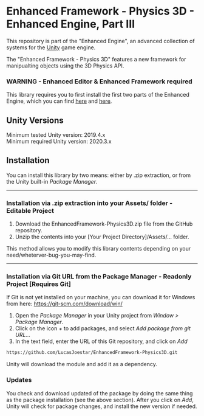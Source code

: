# Enhanced Framework - Physics 3D - Enhanced Engine, Part III

This repository is part of the "Enhanced Engine", an advanced collection of systems for the [Unity](https://unity.com/) game engine.


The "Enhanced Framework - Physics 3D" features a new framework for manipualting objects using the 3D Physics API. <br/>

### WARNING - Enhanced Editor & Enhanced Framework required
This library requires you to first install the first two parts of the Enhanced Engine, which you can find [here](https://github.com/LucasJoestar/EnhancedEditor/) and [here](https://github.com/LucasJoestar/EnhancedFramework/).

## Unity Versions

Minimum tested Unity version: 2019.4.x <br/>
Minimum required Unity version: 2020.3.x

## Installation

You can install this library by two means: either by .zip extraction, or from the Unity built-in *Package Manager*.

---

### Installation via .zip extraction into your Assets/ folder - Editable Project

1. Download the EnhancedFramework-Physics3D.zip file from the GitHub repository.
2. Unzip the contents into your [Your Project Directory]/Assets/... folder.

This method allows you to modify this library contents depending on your need/wheterver-bug-you-may-find.

---

### Installation via Git URL from the Package Manager - Readonly Project [Requires Git]

If Git is not yet installed on your machine, you can download it for Windows from here: https://git-scm.com/download/win/


1. Open the *Package Manager* in your Unity project from *Window > Package Manager*.
2. Click on the icon *+* to add packages, and select *Add package from git URL...*
3. In the text field, enter the URL of this Git repository, and click on *Add*

```txt
https://github.com/LucasJoestar/EnhancedFramework-Physics3D.git
```

Unity will download the module and add it as a dependency.

### Updates

You check and download updated of the package by doing the same thing as the package installation (see the above section). After you click on *Add*, Unity will check for package changes, and install the new version if needed.
